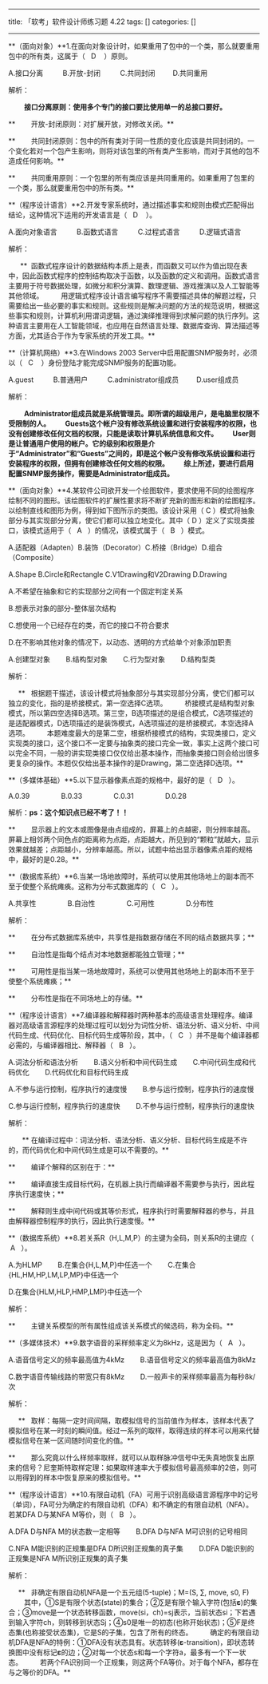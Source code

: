 
--- 
title:  「软考」软件设计师练习题 4.22 
tags: []
categories: [] 

---
**（面向对象）**1.在面向对象设计时，如果重用了包中的一个类，那么就要重用包中的所有类，这属于（   D    ）原则。

A.接口分离          B.开放-封闭          C.共同封闭         D.共同重用



解析：

        **接口分离原则：使用多个专门的接口要比使用单一的总接口要好。**

**        开放-封闭原则：对扩展开放，对修改关闭。**

**        共同封闭原则：包中的所有类对于同一性质的变化应该是共同封闭的。一个变化若对一个包产生影响，则将对该包里的所有类产生影响，而对于其他的包不造成任何影响。**

**        共同重用原则：一个包里的所有类应该是共同重用的。如果重用了包里的一个类，那么就要重用包中的所有类。**





**（程序设计语言）**2.开发专家系统时，通过描述事实和规则由模式匹配得出结论，这种情况下适用的开发语言是（   D    ）。

A.面向对象语言          B.函数式语言          C.过程式语言          D.逻辑式语言



解析：

      **  函数式程序设计的数据结构本质上是表，而函数又可以作为值出现在表中，因此函数式程序的控制结构取决于函数，以及函数的定义和调用。函数式语言主要用于符号数据处理，如微分和积分演算、数理逻辑、游戏推演以及人工智能等其他领域。         用逻辑式程序设计语言编写程序不需要描述具体的解题过程，只需要给出一些必要的事实和规则。这些规则是解决问题的方法的规范说明，根据这些事实和规则，计算机利用谓词逻辑，通过演绎推理得到求解问题的执行序列。这种语言主要用在人工智能领域，也应用在自然语言处理、数据库查询、算法描述等方面，尤其适合于作为专家系统的开发工具。**





**（计算机网络）**3.在Windows 2003 Server中启用配置SNMP服务时，必须以（   C    ）身份登陆才能完成SNMP服务的配置功能。

A.guest          B.普通用户          C.administrator组成员         D.user组成员



解析：

        **Administrator组成员就是系统管理员。即所谓的超级用户，是电脑里权限不受限制的人。         Guests这个帐户没有修改系统设置和进行安装程序的权限，也没有创建修改任何文档的权限，只能是读取计算机系统信息和文件。         User则是让普通用户使用的帐户。它的级别和权限是介于“Administrator”和“Guests”之间的，即是这个帐户没有修改系统设置和进行安装程序的权限，但拥有创建修改任何文档的权限。         综上所述，要进行启用配置SNMP服务操作，需要是Administrator组成员。**





**（面向对象）**4.某软件公司欲开发一个绘图软件，要求使用不同的绘图程序绘制不同的图形。该绘图软件的扩展性要求将不断扩充新的图形和新的绘图程序。以绘制直线和图形为例，得到如下图所示的类图。该设计采用（ C ）模式将抽象部分与其实现部分分离，使它们都可以独立地变化。其中（ D ）定义了实现类接口，该模式适用于（   A   ）的情况，该模式属于（   B   ）模式。

A.适配器（Adapten）B.装饰（Decorator）C.桥接（Bridge）D.组合（Composite）

A.Shape B.Circle和Rectangle C.V1Drawing和V2Drawing D.Drawing

A.不希望在抽象和它的实现部分之间有一个固定判定关系

B.想表示对象的部分-整体层次结构

C.想使用一个已经存在的类，而它的接口不符合要求

D.在不影响其他对象的情况下，以动态、透明的方式给单个对象添加职责

A.创建型对象        B.结构型对象        C.行为型对象        D.结构型类



解析：

     **   根据题干描述，该设计模式将抽象部分与其实现部分分离，使它们都可以独立的变化，指的是桥接模式，第一空选择C选项。         桥接模式是结构型对象模式，所以第四空选择B选项。第三空，B选项描述的是组合模式，C选项描述的是适配器模式，D选项描述的是装饰模式，A选项描述的是桥接模式，本空选择A选项。         本题难度最大的是第二空，根据桥接模式的结构，实现类接口，定义实现类的接口，这个接口不一定要与抽象类的接口完全一致，事实上这两个接口可以完全不同，一般的讲实现类接口仅仅给出基本操作，而抽象类接口则会给出很多更复杂的操作。本题仅仅给出基本操作的是Drawing，第二空选择D选项。**





**（多媒体基础）**5.以下显示器像素点距的规格中，最好的是（   D   ）。

A.0.39                B.0.33                C.0.31                D.0.28



解析：**ps：这个知识点已经不考了！！**

**        显示器上的文本或图像是由点组成的，屏幕上的点越密，则分辨率越高。屏幕上相邻两个同色点的距离称为点距，点距越大，所见到的“颗粒”就越大，显示效果就越差；点距越小，分辨率越高。所以，试题中给出显示器像素点距的规格中，最好的是0.28。**





**（数据库系统）**6.当某一场地故障时，系统可以使用其他场地上的副本而不至于使整个系统瘫痪。这称为分布式数据库的（   C   ）。

A.共享性                B.自治性                C.可用性                D.分布性



解析：

**        在分布式数据库系统中，共享性是指数据存储在不同的结点数据共享；**

**        自治性是指每个结点对本地数据都能独立管理；**

**        可用性是指当某一场地故障时，系统可以使用其他场地上的副本而不至于使整个系统瘫痪；**

**        分布性是指在不同场地上的存储。**





**（程序设计语言）**7.编译器和解释器时两种基本的高级语言处理程序。编译器对高级语言源程序的处理过程可以划分为词性分析、语法分析、语义分析、中间代码生成、代码优化、目标代码生成等阶段，其中，（   C   ）并不是每个编译器都必需的，与编译器相比、解释器（   B   ）。

A.词法分析和语法分析        B.语义分析和中间代码生成        C.中间代码生成和代码优化        D.代码优化和目标代码生成

A.不参与运行控制，程序执行的速度慢        B.参与运行控制，程序执行的速度慢

C.参与运行控制，程序执行的速度快        D.不参与运行控制，程序执行的速度快



解析：

       ** 在编译过程中：词法分析、语法分析、语义分析、目标代码生成是不许的，而代码优化和中间代码生成是可以不需要的。**

**        编译个解释的区别在于：**

**        编译直接生成目标代码，在机器上执行而编译器不需要参与执行，因此程序执行速度快；**

**        解释则生成中间代码或其等价形式，程序执行时需要解释器的参与，并且由解释器控制程序的执行，因此执行速度慢。**





**（数据库系统）**8.若关系R（H,L,M,P）的主键为全码，则关系R的主键应（  A   ）。

A.为HLMP        B.在集合{H,L,M,P}中任选一个        C.在集合{HL,HM,HP,LM,LP,MP}中任选一个

D.在集合{HLM,HLP,HMP,LMP}中任选一个



解析：

**        主键关系模型的所有属性组成该关系模式的候选码，称为全码。**





**（多媒体技术）**9.数字语音的采样频率定义为8kHz，这是因为（   A   ）。

A.语音信号定义的频率最高值为4kMz        B.语音信号定义的频率最高值为8kMz

C.数字语音传输线路的带宽只有8kMz        D.一般声卡的采样频率最高为每秒8k/次



解析：

     **   取样：每隔一定时间间隔，取模拟信号的当前值作为样本，该样本代表了模拟信号在某一时刻的瞬间值。经过一系列的取样，取得连续的样本可以用来代替模拟信号在某一区间随时间变化的值。**

**        那么究竟以什么样频率取样，就可以从取样脉冲信号中无失真地恢复出原来的信号？尼奎斯特取样定理：如果取样速率大于模拟信号最高频率的2倍，则可以用得到的样本中恢复原来的模拟信号。**





**（程序设计语言）**10.有限自动机（FA）可用于识别高级语言源程序中的记号（单词），FA可分为确定的有限自动机（DFA）和不确定的有限自动机（NFA）。若某DFA D与某NFA M等价，则（   B   ）。

A.DFA D与NFA M的状态数一定相等        B.DFA D与NFA M可识别的记号相同

C.NFA M能识别的正规集是DFA D所识别正规集的真子集        D.DFA D能识别的正规集是NFA M所识别正规集的真子集



解析：

     **   非确定有限自动机NFA是一个五元组(5-tuple)；M=(S, ∑, move, s0, F)         其中，①S是有限个状态(state)的集合；②∑是有限个输入字符(包括𝛆)的集合；③move是一个状态转移函数，move(si，ch)=sj表示，当前状态si；下若遇到输入字符ch，则转移到状态Sj；④s0是唯一的初态(也称开始状态)；⑤F是终态集(也称接受状态集)，它是S的子集，包含了所有的终态。         确定的有限自动机DFA是NFA的特例：①DFA没有状态具有。状态转移(𝛆-transition)，即状态转换图中没有标记𝛆的边；②对每一个状态s和每一个字符a，最多有一个下一状态。         若两个FA识别同一个正规集，则这两个FA等价。对于每个NFA，都存在与之等价的DFA。**


